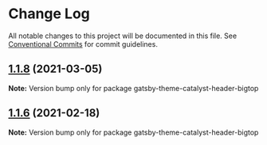 # Change Log

All notable changes to this project will be documented in this file.
See [Conventional Commits](https://conventionalcommits.org) for commit guidelines.

## [1.1.8](https://github.com/ehowey/gatsby-theme-catalyst/compare/gatsby-theme-catalyst-header-bigtop@1.1.7...gatsby-theme-catalyst-header-bigtop@1.1.8) (2021-03-05)

**Note:** Version bump only for package gatsby-theme-catalyst-header-bigtop





## [1.1.6](https://github.com/ehowey/gatsby-theme-catalyst/compare/gatsby-theme-catalyst-header-bigtop@1.1.5...gatsby-theme-catalyst-header-bigtop@1.1.6) (2021-02-18)

**Note:** Version bump only for package gatsby-theme-catalyst-header-bigtop
